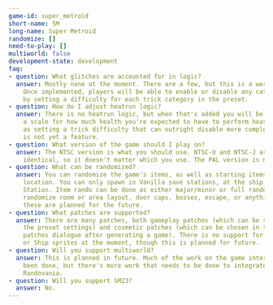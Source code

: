 ```yaml
---
game-id: super_metroid
short-name: SM
long-name: Super Metroid
randomize: []
need-to-play: []
multiworld: false
development-state: development
faq:
- question: What glitches are accounted for in logic?
  answer: Mostly none at the moment. There are a few, but this is a work in progress.
    Once implemented, players will be able to enable or disable any category of tricks
    by setting a difficulty for each trick category in the preset.
- question: How do I adjust heatrun logic?
  answer: There is no heatrun logic, but when that's added you will be able to set
    a scale for how much health you're expected to have to perform heat runs, as well
    as setting a trick difficulty that can outright disable more complex ones. This
    is not yet a feature.
- question: What version of the game should I play on?
  answer: The NTSC version is what you should use. NTSC-U and NTSC-J are actually
    identical, so it doesn't matter which you use. The PAL version is not supported.
- question: What can be randomized?
  answer: You can randomize the game's items, as well as starting items and spawn
    location. You can only spawn in Vanilla save stations, at the ship, or at Ceres
    Station. Item rando can be done as either major/minor or full rando. You cannot
    randomize room or area layout, door caps, bosses, escape, or anything else, though
    these are planned for the future.
- question: What patches are supported?
  answer: There are many patches, both gameplay patches (which can be selected in
    the preset settings) and cosmetic patches (which can be chosen in the cosmetic
    patches dialogue after generating a game). There is no support for custom Samus
    or Ship sprites at the moment, though this is planned for future.
- question: Will you support multiworld?
  answer: This is planned in future. Much of the work on the game interface has already
    been done, but there's more work that needs to be done to integrate the game with
    Randovania.
- question: Will you support SMZ3?
  answer: No.
---
```

